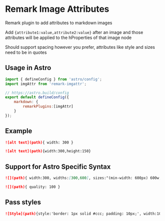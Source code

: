 # Remark Image Attributes

Remark plugin to add attributes to markdown images 

Add `{attribute1:value,attribute2:value}` after an image and those attributes will be applied to the hProperties of that image node

Should support spacing however you prefer, attributes like style and sizes need to be in quotes

## Usage in Astro 

```js
import { defineConfig } from 'astro/config';
import imgAttr from 'remark-imgattr';

// https://astro.build/config
export default defineConfig({
	markdown: {
		remarkPlugins:[imgAttr]
	}
});
```

## Example

```md
![alt text](path){ width: 300 }
```

```md
![alt text](path){width:300,height:150}
```

## Support for Astro Specific Syntax

```md
![](path){ width:300, widths:[300,600], sizes:"(min-width: 600px) 600w, 300w" }
```

```md
![](path){ quality: 100 }
```

## Pass styles 

```md
![Style](path){style:'border: 1px solid #ccc; padding: 10px;', width:100}
```
